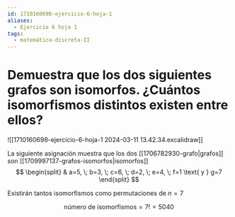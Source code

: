 ```yaml
---
id: 1710160698-ejercicio-6-hoja-1
aliases:
  - Ejercicio 6 hoja 1
tags:
  - matemática-discreta-II
---
```


# Demuestra que los dos siguientes grafos son isomorfos. ¿Cuántos isomorfismos distintos existen entre ellos?

![[1710160698-ejercicio-6-hoja-1 2024-03-11 13.42.34.excalidraw]]

La siguiente asignación muestra que los dos [[1706782930-grafo|grafos]] son [[1709997137-grafos-isomorfos|isomorfos]]
$$
\begin{split}
	& a=5, \; b=3, \; c=6, \; d=2, \; e=4, \; f=1 \text{ y } g=7
\end{split}
$$

Existirán tantos isomorfismos como permutaciones de $n=7$

$$
\text{número de isomorfismos} = 7! = 5040
$$
